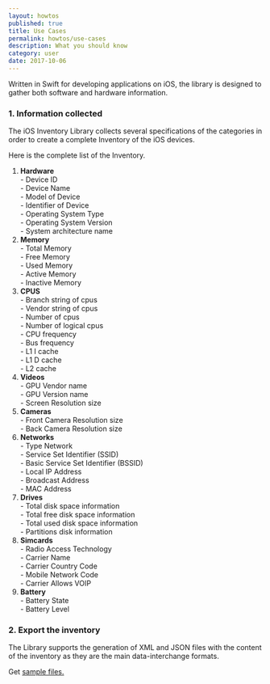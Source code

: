 ```yaml
---
layout: howtos
published: true
title: Use Cases
permalink: howtos/use-cases
description: What you should know
category: user
date: 2017-10-06
---
```


Written in Swift for developing applications on iOS, the library is designed to gather both software and hardware information.

### 1. Information collected

The iOS Inventory Library collects several specifications of the categories in order to create a complete Inventory of the iOS devices.

Here is the complete list of the Inventory.

<ol class="list-items">
      <li class="list-items-row">
        <div class="row" data-toggle="collapse" aria-expanded="false" data-target="#list-item-usb">
          <i class="glyph glyph-add"></i>
          <i class="glyph glyph-remove"></i>
          <strong>Hardware</strong>
        </div>
        <div class="collapse" id="list-item-usb">
          <div class="row">
            <div class="col-md-24">
              - Device ID
            </div>
            <div class="col-md-24">
              - Device Name
            </div>
            <div class="col-md-24">
              - Model of Device
            </div>
            <div class="col-md-24">
              - Identifier of Device
            </div>
            <div class="col-md-24">
              - Operating System Type
            </div>
            <div class="col-md-24">
              - Operating System Version
            </div>
            <div class="col-md-24">
              - System architecture name
            </div>
          </div>
        </div>
      </li>
      <li class="list-items-row">
        <div class="row" data-toggle="collapse" aria-expanded="false" data-target="#list-item-software">
          <i class="glyph glyph-add"></i>
          <i class="glyph glyph-remove"></i>
          <strong>Memory</strong>
        </div>
        <div class="collapse" id="list-item-software">
          <div class="row">
            <div class="col-md-24">
              - Total Memory
            </div>
            <div class="col-md-24">
              - Free Memory
            </div>
            <div class="col-md-24">
              - Used Memory
            </div>
            <div class="col-md-24">
              - Active Memory
            </div>
            <div class="col-md-24">
              - Inactive Memory
            </div>
          </div>
        </div>
      </li>
      <li class="list-items-row">
        <div class="row" data-toggle="collapse" aria-expanded="false" data-target="#list-item-battery">
          <i class="glyph glyph-add"></i>
          <i class="glyph glyph-remove"></i>
          <strong>CPUS</strong>
        </div>
        <div class="collapse" id="list-item-battery">
          <div class="row">
            <div class="col-md-24">
              - Branch string of cpus
            </div>
            <div class="col-md-24">
              - Vendor string of cpus
            </div>
            <div class="col-md-24">
              - Number of cpus
            </div>
            <div class="col-md-24">
              - Number of logical cpus
            </div>
            <div class="col-md-24">
              - CPU frequency
            </div>
            <div class="col-md-24">
              - Bus frequency
            </div>
            <div class="col-md-24">
              - L1 I cache 
            </div>
            <div class="col-md-24">
              - L1 D cache 
            </div>
            <div class="col-md-24">
              - L2 cache 
            </div>
          </div>
        </div>
      </li>
      <li class="list-items-row">
        <div class="row" data-toggle="collapse" aria-expanded="false" data-target="#list-item-bios">
          <i class="glyph glyph-add"></i>
          <i class="glyph glyph-remove"></i>
          <strong>Videos</strong>
        </div>
        <div class="collapse" id="list-item-bios">
          <div class="row">
            <div class="col-md-24">
              - GPU Vendor name
            </div>
            <div class="col-md-24">
              - GPU Version name
            </div>
            <div class="col-md-24">
              - Screen Resolution size
            </div>
          </div>
        </div>
      </li>
      <li class="list-items-row">
        <div class="row" data-toggle="collapse" aria-expanded="false" data-target="#list-item-inputs">
          <i class="glyph glyph-add"></i>
          <i class="glyph glyph-remove"></i>
          <strong>Cameras</strong>
        </div>
        <div class="collapse" id="list-item-inputs">
          <div class="row">
            <div class="col-md-24">
              - Front Camera Resolution size
            </div>
            <div class="col-md-24">
              - Back Camera Resolution size
            </div>
          </div>
        </div>
      </li>
      <li class="list-items-row">
        <div class="row" data-toggle="collapse" aria-expanded="false" data-target="#list-item-drives">
          <i class="glyph glyph-add"></i>
          <i class="glyph glyph-remove"></i>
          <strong>Networks</strong>
        </div>
        <div class="collapse" id="list-item-drives">
          <div class="row">
            <div class="col-md-24">
              - Type Network
            </div>
            <div class="col-md-24">
              - Service Set Identifier (SSID) 
            </div>
            <div class="col-md-24">
              - Basic Service Set Identifier (BSSID)
            </div>
            <div class="col-md-24">
              - Local IP Address
            </div>
            <div class="col-md-24">
              - Broadcast Address
            </div>
            <div class="col-md-24">
              - MAC Address
            </div>
          </div>
        </div>
      </li>
      <li class="list-items-row">
        <div class="row" data-toggle="collapse" aria-expanded="false" data-target="#list-item-accesslog">
          <i class="glyph glyph-add"></i>
          <i class="glyph glyph-remove"></i>
          <strong>Drives</strong>
        </div>
        <div class="collapse" id="list-item-accesslog">
          <div class="row">
            <div class="col-md-24">
              - Total disk space information
            </div>
            <div class="col-md-24">
              - Total free disk space information
            </div>
            <div class="col-md-24">
              - Total used disk space information
            </div>
            <div class="col-md-24">
              - Partitions disk information
            </div>
          </div>
        </div>
      </li>
      <li class="list-items-row">
        <div class="row" data-toggle="collapse" aria-expanded="false" data-target="#list-item-jvm">
          <i class="glyph glyph-add"></i>
          <i class="glyph glyph-remove"></i>
          <strong>Simcards</strong>
        </div>
        <div class="collapse" id="list-item-jvm">
          <div class="row">
            <div class="col-md-24">
              - Radio Access Technology
            </div>
            <div class="col-md-24">
              - Carrier Name
            </div>
            <div class="col-md-24">
              - Carrier Country Code
            </div>
            <div class="col-md-24">
              - Mobile Network Code
            </div>
            <div class="col-md-24">
              - Carrier Allows VOIP
            </div>
          </div>
        </div>
      </li>
      <li class="list-items-row">
        <div class="row" data-toggle="collapse" aria-expanded="false" data-target="#list-item-videos">
          <i class="glyph glyph-add"></i>
          <i class="glyph glyph-remove"></i>
          <strong>Battery</strong>
        </div>
        <div class="collapse" id="list-item-videos">
          <div class="row">
            <div class="col-md-24">
              - Battery State
            </div>
            <div class="col-md-24">
              - Battery Level
            </div>
          </div>
        </div>
      </li>
</ol>

### 2. Export the inventory

The Library supports the generation of XML and JSON files with the content of the inventory as they are the main data-interchange formats.

Get [sample files.](http://flyve.org/ios-inventory-library/#samples)